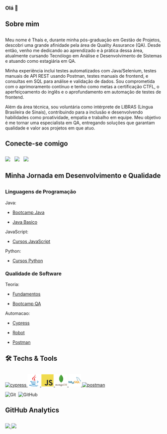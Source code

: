 ### Olá 👋
##  
## Sobre mim
##  
Meu nome é Thaís e, durante minha pós-graduação em Gestão de Projetos, descobri uma grande afinidade pela área de Quality Assurance (QA). Desde então, venho me dedicando ao aprendizado e à prática dessa área, atualmente cursando Tecnólogo em Análise e Desenvolvimento de Sistemas e atuando como estagiária em QA.

Minha experiência inclui testes automatizados com Java/Selenium, testes manuais de API REST usando Postman, testes manuais de frontend, e consultas em SQL para análise e validação de dados. Sou comprometida com o aprimoramento contínuo e tenho como metas a certificação CTFL, o aperfeiçoamento do inglês e o aprofundamento em automação de testes de frontend.

Além da área técnica, sou voluntária como intérprete de LIBRAS (Língua Brasileira de Sinais), contribuindo para a inclusão e desenvolvendo habilidades como proatividade, empatia e trabalho em equipe. Meu objetivo é me tornar uma especialista em QA, entregando soluções que garantam qualidade e valor aos projetos em que atuo.
##  
## Conecte-se comigo
##  
 <a href="https://www.linkedin.com/in/thaismarchetticonto/" style="margin-right: 1vw" target="_blank"><img src="https://img.shields.io/badge/-LinkedIn-%230077B5?style=for-the-badge&logo=linkedin&logoColor=white" target="_blank"></a>      <a href="http://discordapp.com/users/ThaisMarchetti#5851" style="margin-right: 1vw"  target="_blank"><img src="https://img.shields.io/badge/Discord-7289DA?style=for-the-badge&logo=discord&logoColor=white" target="_blank"></a>      <a href = "mailto:thaaconto@gmail.com"><img src="https://img.shields.io/badge/-Gmail-%23333?style=for-the-badge&logo=gmail&logoColor=white" target="_blank"></a>
##  
## Minha Jornada em Desenvolvimento e Qualidade
##  
### Linguagens de Programação

Java:

- [Bootcamp Java](https://github.com/thaisconto/Bootcamp-Java-Developer)&nbsp;

- [Java Basico](https://github.com/thaisconto/java-basico)&nbsp;

JavaScript: 

- [Cursos JavaScript](https://github.com/thaisconto/JavaScript)&nbsp;

Python:

- [Cursos Python]()&nbsp;

### Qualidade de Software

Teoria: 

- [Fundamentos](https://github.com/thaisconto/Fundamentos-QA)&nbsp;

- [Bootcamp QA](https://github.com/thaisconto/Bootcamp-QA)&nbsp;

Automacao:

- [Cypress](https://github.com/thaisconto/Cypress)&nbsp;

- [Robot](https://github.com/thaisconto/Robot)&nbsp;

- [Postman](https://github.com/thaisconto/Testes-API)&nbsp;

##  
## 🛠 Techs & Tools
##  
<p align="left"> <a href="https://www.cypress.io" target="_blank" rel="noreferrer"> <img src="https://raw.githubusercontent.com/simple-icons/simple-icons/6e46ec1fc23b60c8fd0d2f2ff46db82e16dbd75f/icons/cypress.svg" alt="cypress" width="40" height="40"/> </a> <a href="https://www.java.com" target="_blank" rel="noreferrer"> <img src="https://raw.githubusercontent.com/devicons/devicon/master/icons/java/java-original.svg" alt="java" width="40" height="40"/> </a> <a href="https://developer.mozilla.org/en-US/docs/Web/JavaScript" target="_blank" rel="noreferrer"> <img src="https://raw.githubusercontent.com/devicons/devicon/master/icons/javascript/javascript-original.svg" alt="javascript" width="40" height="40"/> </a> <a href="https://www.mongodb.com/" target="_blank" rel="noreferrer"> <img src="https://raw.githubusercontent.com/devicons/devicon/master/icons/mongodb/mongodb-original-wordmark.svg" alt="mongodb" width="40" height="40"/> </a> <a href="https://www.mysql.com/" target="_blank" rel="noreferrer"> <img src="https://raw.githubusercontent.com/devicons/devicon/master/icons/mysql/mysql-original-wordmark.svg" alt="mysql" width="40" height="40"/> </a> <a href="https://postman.com" target="_blank" rel="noreferrer"> <img src="https://www.vectorlogo.zone/logos/getpostman/getpostman-icon.svg" alt="postman" width="40" height="40"/> </a> </p>

![Git](https://img.shields.io/badge/-Git-05122A?style=flat&logo=git)&nbsp;
![GitHub](https://img.shields.io/badge/-GitHub-05122A?style=flat&logo=github)&nbsp;

##  
## GitHub Analytics
##  
  <a href="https://github.com/thaisconto">
  <img  height="180em" src="https://streak-stats.demolab.com?user=thaisconto&theme=dracula" />
  <img height="180em" src="https://github-readme-stats.vercel.app/api/top-langs/?username=thaisconto&layout=compact&langs_count=7&theme=dracula"/>

